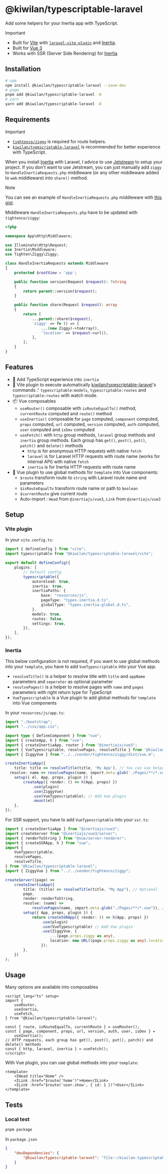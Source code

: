 # @kiwilan/typescriptable-laravel

Add some helpers for your Inertia app with TypeScript.

> [!IMPORTANT]
>
> -   Built for [Vite](https://vitejs.dev/) with [`laravel-vite-plugin`](https://github.com/laravel/vite-plugin) and [Inertia](https://inertiajs.com/).
> -   Built for [Vue 3](https://vuejs.org/)
> -   Works with SSR (Server Side Rendering) for [Inertia](https://inertiajs.com/server-side-rendering)

## Installation

```bash
# npm
npm install @kiwilan/typescriptable-laravel --save-dev
# pnpm
pnpm add @kiwilan/typescriptable-laravel -D
# yarn
yarn add @kiwilan/typescriptable-laravel -D
```

## Requirements

> [!IMPORTANT]
>
> -   [`tightenco/ziggy`](https://github.com/tighten/ziggy) is required for route helpers.
> -   [`kiwilan/typescriptable-laravel`](https://github.com/kiwilan/typescriptable-laravel) is recommended for better experience with TypeScript.

When you install [Inertia](https://inertiajs.com/) with Laravel, I advice to use [Jetstream](https://jetstream.laravel.com) to setup your project. If you don't want to use Jetstream, you can just manually add `ziggy` to `HandleInertiaRequests.php` middleware (or any other middleware added to `web` middleware) into `share()` method.

> [!NOTE]
> You can see an example of `HandleInertiaRequests.php` middleware with [this gist](https://gist.github.com/ewilan-riviere/f1dbc20669ed2669f745e3e0e0771537).

Middleware `HandleInertiaRequests.php` have to be updated with `tightenco/ziggy`:

```php
<?php

namespace App\Http\Middleware;

use Illuminate\Http\Request;
use Inertia\Middleware;
use Tighten\Ziggy\Ziggy;

class HandleInertiaRequests extends Middleware
{
    protected $rootView = 'app';

    public function version(Request $request): ?string
    {
        return parent::version($request);
    }

    public function share(Request $request): array
    {
        return [
            ...parent::share($request),
            'ziggy' => fn () => [
                ...(new Ziggy)->toArray(),
                'location' => $request->url(),
            ],
        ];
    }
}
```

## Features

-   🦾 Add TypeScript experience into `inertia`
-   💨 Vite plugin to execute automatically [kiwilan/typescriptable-laravel](https://github.com/kiwilan/typescriptable-laravel)'s commands :' `typescriptable:models`, `typescriptable:routes` and `typescriptable:routes` with watch mode.
-   📦 Vue composables
    -   `useRouter()` composable with `isRouteEqualTo()` method, `currentRoute` computed and `route()` method
    -   `useInertia()` composable for `page` computed, `component` computed, `props` computed, `url` computed, `version` computed, `auth` computed, `user` computed and `isDev` computed
    -   `useFetch()` with `http` group methods, `laravel` group methods and `inertia` group methods. Each group has `get()`, `post()`, `put()`, `patch()` and `delete()` methods
        -   `http` is for anonymous HTTP requests with native `fetch`
        -   `laravel` is for Laravel HTTP requests with route name (works for internal API) with native `fetch`
        -   `inertia` is for Inertia HTTP requests with route name
-   💚 Vue plugin to use global methods for `template` into Vue components:
    -   `$route` transform route to `string` with Laravel route name and parameters
    -   `$isRouteEqualTo` transform route name or path to `boolean`
    -   `$currentRoute` give current route
    -   Auto-import : `Head` from `@inertiajs/vue3`, `Link` from `@inertiajs/vue3`

## Setup

### Vite plugin

In your `vite.config.ts`:

```ts
import { defineConfig } from "vite";
import typescriptable from "@kiwilan/typescriptable-laravel/vite";

export default defineConfig({
    plugins: [
        // Default config
        typescriptable({
            autoreload: true,
            inertia: true,
            inertiaPaths: {
                base: "resources/js",
                pageType: "types-inertia.d.ts",
                globalType: "types-inertia-global.d.ts",
            },
            models: true,
            routes: false,
            settings: true,
        }),
    ],
});
```

### Inertia

This below configuration is not required, if you want to use global methods into your `template`, you have to add `VueTypescriptable` into your Vue app.

-   `resolveTitle()` is a helper to resolve title with `title` and `appName` parameters and `seperator` as optional parameter
-   `resolvePages()` is a helper to resolve pages with `name` and `pages` parameters with right return type for TypeScript
-   `VueTypescriptable` is a Vue plugin to add global methods for `template` into Vue components

In your `resources/js/app.ts`:

```ts
import "./bootstrap";
import "../css/app.css";

import type { DefineComponent } from "vue";
import { createApp, h } from "vue";
import { createInertiaApp, router } from "@inertiajs/vue3";
import { VueTypescriptable, resolvePages, resolveTitle } from '@kiwilan/typescriptable-laravel'; // Import VueTypescriptable
import { ZiggyVue } from "../../vendor/tightenco/ziggy/dist/vue.m";

createInertiaApp({
    title: title => resolveTitle(title, 'My App'), // You can use helper `resolveTitle()`
  resolve: name => resolvePages(name, import.meta.glob('./Pages/**/*.vue')), // You can use helper `resolvePages()`
    setup({ el, App, props, plugin }) {
        createApp({ render: () => h(App, props) })
            .use(plugin)
            .use(ZiggyVue)
            .use(VueTypescriptable); // Add Vue plugin
            .mount(el)
    },
});
```

For SSR support, you have to add `VueTypescriptable` into your `ssr.ts`:

```ts
import { createInertiaApp } from "@inertiajs/vue3";
import createServer from "@inertiajs/vue3/server";
import { renderToString } from "@vue/server-renderer";
import { createSSRApp, h } from "vue";
import {
    VueTypescriptable,
    resolvePages,
    resolveTitle,
} from "@kiwilan/typescriptable-laravel";
import { ZiggyVue } from "../../vendor/tightenco/ziggy";

createServer((page) =>
    createInertiaApp({
        title: (title) => resolveTitle(title, "My App"), // Optional
        page,
        render: renderToString,
        resolve: (name) =>
            resolvePages(name, import.meta.glob("./Pages/**/*.vue")), // Optional
        setup({ App, props, plugin }) {
            return createSSRApp({ render: () => h(App, props) })
                .use(plugin)
                .use(VueTypescriptable) // Add Vue plugin
                .use(ZiggyVue, {
                    ...(page.props.ziggy as any),
                    location: new URL((page.props.ziggy as any).location),
                });
        },
    })
);
```

## Usage

Many options are available into composables

```vue
<script lang="ts" setup>
import {
    useRouter,
    useInertia,
    useFetch,
} from "@kiwilan/typescriptable-laravel";

const { route, isRouteEqualTo, currentRoute } = useRouter();
const { page, component, props, url, version, auth, user, isDev } =
    useInertia();
// HTTP requests, each group has get(), post(), put(), patch() and delete() methods
const { http, laravel, inertia } = useFetch();
</script>
```

With Vue plugin, you can use global methods into your `template`:

```vue
<template>
    <IHead title="Home" />
    <ILink :href="$route('home')">Home</ILink>
    <ILink :href="$route('user.show', { id: 1 })">User</ILink>
</template>
```

## Tests

### Local test

```bash
pnpm package
```

In `package.json`

```json
{
    "devDependencies": {
        "@kiwilan/typescriptable-laravel": "file:~/kiwilan-typescriptable-laravel.tgz"
    }
}
```
